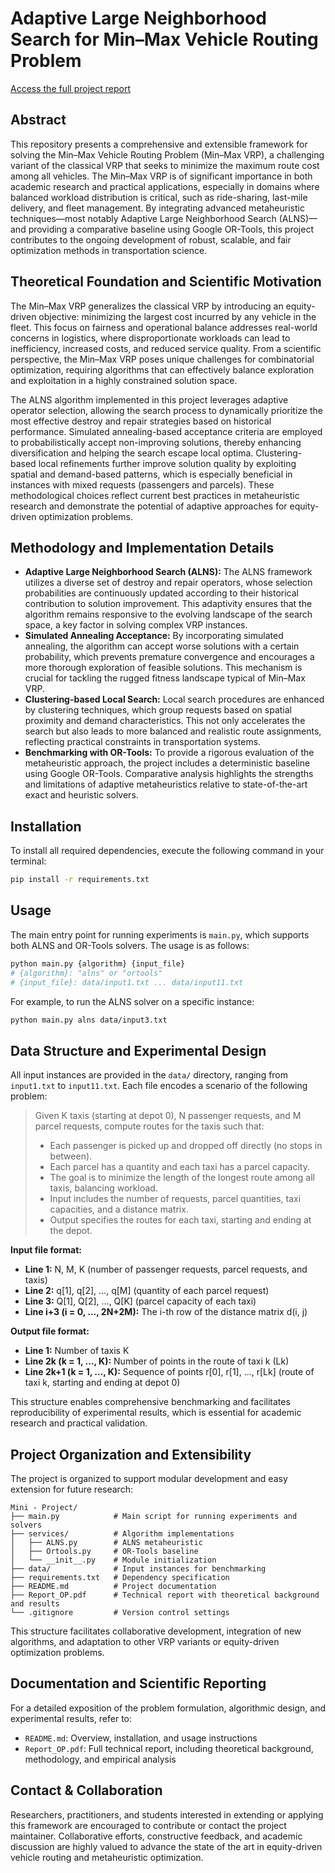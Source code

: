 # Adaptive Large Neighborhood Search for Min–Max Vehicle Routing Problem

[Access the full project report](Report_OP.pdf)

## Abstract

This repository presents a comprehensive and extensible framework for solving the Min–Max Vehicle Routing Problem (Min–Max VRP), a challenging variant of the classical VRP that seeks to minimize the maximum route cost among all vehicles. The Min–Max VRP is of significant importance in both academic research and practical applications, especially in domains where balanced workload distribution is critical, such as ride-sharing, last-mile delivery, and fleet management. By integrating advanced metaheuristic techniques—most notably Adaptive Large Neighborhood Search (ALNS)—and providing a comparative baseline using Google OR-Tools, this project contributes to the ongoing development of robust, scalable, and fair optimization methods in transportation science.

## Theoretical Foundation and Scientific Motivation

The Min–Max VRP generalizes the classical VRP by introducing an equity-driven objective: minimizing the largest cost incurred by any vehicle in the fleet. This focus on fairness and operational balance addresses real-world concerns in logistics, where disproportionate workloads can lead to inefficiency, increased costs, and reduced service quality. From a scientific perspective, the Min–Max VRP poses unique challenges for combinatorial optimization, requiring algorithms that can effectively balance exploration and exploitation in a highly constrained solution space.

The ALNS algorithm implemented in this project leverages adaptive operator selection, allowing the search process to dynamically prioritize the most effective destroy and repair strategies based on historical performance. Simulated annealing-based acceptance criteria are employed to probabilistically accept non-improving solutions, thereby enhancing diversification and helping the search escape local optima. Clustering-based local refinements further improve solution quality by exploiting spatial and demand-based patterns, which is especially beneficial in instances with mixed requests (passengers and parcels). These methodological choices reflect current best practices in metaheuristic research and demonstrate the potential of adaptive approaches for equity-driven optimization problems.

## Methodology and Implementation Details

- **Adaptive Large Neighborhood Search (ALNS):** The ALNS framework utilizes a diverse set of destroy and repair operators, whose selection probabilities are continuously updated according to their historical contribution to solution improvement. This adaptivity ensures that the algorithm remains responsive to the evolving landscape of the search space, a key factor in solving complex VRP instances.
- **Simulated Annealing Acceptance:** By incorporating simulated annealing, the algorithm can accept worse solutions with a certain probability, which prevents premature convergence and encourages a more thorough exploration of feasible solutions. This mechanism is crucial for tackling the rugged fitness landscape typical of Min–Max VRP.
- **Clustering-based Local Search:** Local search procedures are enhanced by clustering techniques, which group requests based on spatial proximity and demand characteristics. This not only accelerates the search but also leads to more balanced and realistic route assignments, reflecting practical constraints in transportation systems.
- **Benchmarking with OR-Tools:** To provide a rigorous evaluation of the metaheuristic approach, the project includes a deterministic baseline using Google OR-Tools. Comparative analysis highlights the strengths and limitations of adaptive metaheuristics relative to state-of-the-art exact and heuristic solvers.

## Installation

To install all required dependencies, execute the following command in your terminal:
```bash
pip install -r requirements.txt
```

## Usage

The main entry point for running experiments is `main.py`, which supports both ALNS and OR-Tools solvers. The usage is as follows:
```bash
python main.py {algorithm} {input_file}
# {algorithm}: "alns" or "ortools"
# {input_file}: data/input1.txt ... data/input11.txt
```
For example, to run the ALNS solver on a specific instance:
```bash
python main.py alns data/input3.txt
```

## Data Structure and Experimental Design


All input instances are provided in the `data/` directory, ranging from `input1.txt` to `input11.txt`. Each file encodes a scenario of the following problem:

> Given K taxis (starting at depot 0), N passenger requests, and M parcel requests, compute routes for the taxis such that:
> - Each passenger is picked up and dropped off directly (no stops in between).
> - Each parcel has a quantity and each taxi has a parcel capacity.
> - The goal is to minimize the length of the longest route among all taxis, balancing workload.
> - Input includes the number of requests, parcel quantities, taxi capacities, and a distance matrix.
> - Output specifies the routes for each taxi, starting and ending at the depot.



**Input file format:**
- **Line 1:** N, M, K (number of passenger requests, parcel requests, and taxis)
- **Line 2:** q[1], q[2], ..., q[M] (quantity of each parcel request)
- **Line 3:** Q[1], Q[2], ..., Q[K] (parcel capacity of each taxi)
- **Line i+3 (i = 0, ..., 2N+2M):** The i-th row of the distance matrix d(i, j)

**Output file format:**
- **Line 1:** Number of taxis K
- **Line 2k (k = 1, ..., K):** Number of points in the route of taxi k (Lk)
- **Line 2k+1 (k = 1, ..., K):** Sequence of points r[0], r[1], ..., r[Lk] (route of taxi k, starting and ending at depot 0)

This structure enables comprehensive benchmarking and facilitates reproducibility of experimental results, which is essential for academic research and practical validation.

## Project Organization and Extensibility

The project is organized to support modular development and easy extension for future research:
```
Mini - Project/
├── main.py            # Main script for running experiments and solvers
├── services/          # Algorithm implementations
│   ├── ALNS.py        # ALNS metaheuristic
│   ├── Ortools.py     # OR-Tools baseline
│   └── __init__.py    # Module initialization
├── data/              # Input instances for benchmarking
├── requirements.txt   # Dependency specification
├── README.md          # Project documentation
├── Report_OP.pdf      # Technical report with theoretical background and results
└── .gitignore         # Version control settings
```
This structure facilitates collaborative development, integration of new algorithms, and adaptation to other VRP variants or equity-driven optimization problems.

## Documentation and Scientific Reporting

For a detailed exposition of the problem formulation, algorithmic design, and experimental results, refer to:
- `README.md`: Overview, installation, and usage instructions
- `Report_OP.pdf`: Full technical report, including theoretical background, methodology, and empirical analysis

## Contact & Collaboration

Researchers, practitioners, and students interested in extending or applying this framework are encouraged to contribute or contact the project maintainer. Collaborative efforts, constructive feedback, and academic discussion are highly valued to advance the state of the art in equity-driven vehicle routing and metaheuristic optimization.

